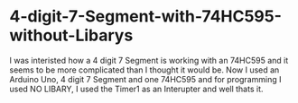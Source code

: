 # 4-digit-7-Segment-with-74HC595-without-Libarys
I was interisted how a 4 digit 7 Segment is working with an 74HC595 and it seems to be more complicated than I thought it would be. Now I used an Arduino Uno, 4 digit 7 Segment and one 74HC595 and for programming I used NO LIBARY, I used the Timer1 as an Interupter and well thats it.  
